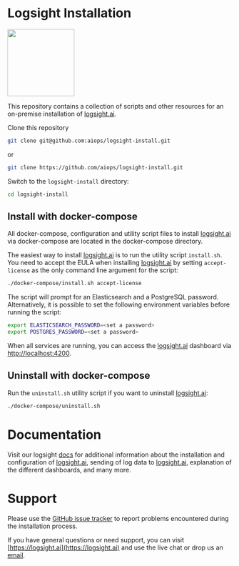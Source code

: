 # Logsight Installation

 <a href="https://logsight.ai/"><img src="https://logsight.ai/assets/img/logol.png" width="150"/></a>

This repository contains a collection of scripts and other resources for an on-premise installation of [logsight.ai](https://logsight.ai).

Clone this repository

```bash
git clone git@github.com:aiops/logsight-install.git
```

or 

```bash
git clone https://github.com/aiops/logsight-install.git
```

Switch to the ```logsight-install``` directory:

```bash
cd logsight-install
```

## Install with docker-compose

All docker-compose, configuration and utility script files to install [logsight.ai](https://logsight.ai) via docker-compose are located in the docker-compose directory.

The easiest way to install [logsight.ai](https://logsight.ai) is to run the utility script ```install.sh```. You need to accept the EULA when installing [logsight.ai](https://logsight.ai) by setting ```accept-license``` as the only command line argument for the script:

```bash
./docker-compose/install.sh accept-license
```

The script will prompt for an Elasticsearch and a PostgreSQL password. Alternatively, it is possible to set the following environment variables before running the script:

```bash
export ELASTICSEARCH_PASSWORD=<set a password>
export POSTGRES_PASSWORD=<set a password>
```

When all services are running, you can access the [logsight.ai](https://logsight.ai) dashboard via [http://localhost:4200](http://localhost:4200).

## Uninstall with docker-compose

Run the ```uninstall.sh``` utility script if you want to uninstall [logsight.ai](https://logsight.ai):

```bash
./docker-compose/uninstall.sh
```

# Documentation

Visit our logsight [docs](https://docs.logsight.ai/#/) for additional information about the installation and configuration of [logsight.ai](https://logsight.ai), sending of log data to [logsight.ai](https://logsight.ai), explanation of the different dashboards, and many more.

# Support

Please use the [GitHub issue tracker](https://github.com/aiops/logsight-install/issues) to report problems encountered during the installation process.

If you have general questions or need support, you can visit [https://logsight.ai](https://logsight.ai) and use the live chat or drop us an [email](mailto:support@logsight.ai?subject=[GitHub]Support%20Request).
